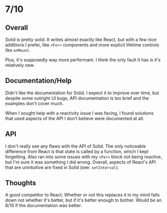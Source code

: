 # 7/10

## Overall 
Solid is pretty solid. It writes almost exactly like React, but with a few nice additions I prefer, like `<For>` components and more explicit lifetime controls like `onMount`.

Plus, it's supposedly way more performant. I think the only fault it has is it's relatively new. 

## Documentation/Help
Didn't like the documentation for Solid. I expect it to improve over time, but despite some outright UI bugs, API documentation is too brief and the examples don't cover much.

When I sought help with a reactivity issue I was facing, I found solutions that used aspects of the API I don't believe were documented at all.

## API
I don't really see any flaws with the API of Solid. The only noticeable difference from React is that state is called by a function, which I kept forgetting. Also ran into some issues with my `<For>` block not being reactive, but I'm sure it was something I did wrong. Overall, aspects of React's API that are unintuitive are fixed in Solid (see: `setInterval`).

## Thoughts
A good competitor to React. Whether or not this replaces it in my mind falls down not whether it's better, but if it's better enough to bother. Would be an 8/10 if the documentation was better.